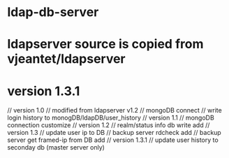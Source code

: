 # ldap-db-server
# ldapserver source is copied from vjeantet/ldapserver
# version 1.3.1

// version 1.0
// modified from ldapserver v1.2
// mongoDB connect
// write login history to monogDB/ldapDB/user_history
// version 1.1
// mongoDB connection customize
// version 1.2
// realm/status info db write add
// version 1.3
// update user ip to DB
// backup server rdcheck add
// backup server get framed-ip from DB add
// version 1.3.1
// update user history to seconday db (master server only)
